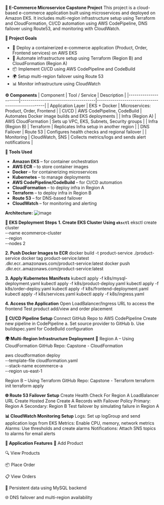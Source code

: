 **🛒 E-Commerce Microservice Capstone Project**
This project is a cloud-based e-commerce application built using microservices and deployed on Amazon EKS. It includes multi-region infrastructure setup using Terraform and CloudFormation, CI/CD automation using AWS CodePipeline, DNS failover using Route53, and monitoring with CloudWatch.

**📌 Project Goals**
- 🚀 Deploy a containerized e-commerce application (Product, Order, Frontend services) on AWS EKS  
- 🔁 Automate infrastructure setup using Terraform (Region B) and CloudFormation (Region A)  
- 📦 Implement CI/CD using AWS CodePipeline and CodeBuild  
- 🌍 Setup multi-region failover using Route 53  
- 📊 Monitor infrastructure using CloudWatch  


**⚙️ Components**
| Component            | Tool / Service                      | Description                                       |
|----------------------|--------------------------------------|---------------------------------------------------|
| Application Layer    | EKS + Docker                         | Microservices: Product, Order, Frontend           |
| CI/CD                | AWS CodePipeline, CodeBuild          | Automates Docker image builds and EKS deployments |
| Infra (Region A)     | AWS CloudFormation                   | Sets up VPC, EKS, Subnets, Security groups        |
| Infra (Region B)     | Terraform                            | Replicates Infra setup in another region          |
| DNS Failover         | Route 53                             | Configures health checks and regional failover    |
| Monitoring           | CloudWatch, SNS                      | Collects metrics/logs and sends alert notifications |


**🔧 Tools Used**
- **Amazon EKS** – for container orchestration  
- **AWS ECR** – to store container images  
- **Docker** – for containerizing microservices  
- **Kubernetes** – to manage deployments  
- **AWS CodePipeline/CodeBuild** – for CI/CD automation  
- **CloudFormation** – to deploy infra in Region A  
- **Terraform** – to deploy infra in Region B  
- **Route 53** – for DNS-based failover  
- **CloudWatch** – for monitoring and alerting  

**Architecture:**
![image](https://github.com/user-attachments/assets/58599a59-cc7b-4153-973f-64cc84d4e150)


**🚀 EKS Deployment Steps**
**1. Create EKS Cluster Using `eksctl`**
eksctl create cluster \
  --name ecommerce-cluster \
  --region <region> \
  --nodes 2

**2. Push Docker Images to ECR**
docker build -t product-service ./product-service
docker tag product-service:latest <your-account>.dkr.ecr.<region>.amazonaws.com/product-service:latest
docker push <your-account>.dkr.ecr.<region>.amazonaws.com/product-service:latest

**3. Apply Kubernetes Manifests**
kubectl apply -f k8s/mysql-deployment.yaml
kubectl apply -f k8s/product-deploy.yaml
kubectl apply -f k8s/order-deploy.yaml
kubectl apply -f k8s/frontend-deployment.yaml
kubectl apply -f k8s/services.yaml
kubectl apply -f k8s/ingress.yaml

**4. Access the Application**
Open LoadBalancer/Ingress URL to access the frontend
Test product add/view and order placement

**🔁 CI/CD Pipeline Setup**
Connect GitHub Repo to AWS CodePipeline
  Create new pipeline in CodePipeline
    a. Set source provider to GitHub
    b. Use buildspec.yaml for CodeBuild configuration

**🌍 Multi-Region Infrastructure Deployment**
📍 Region A – Using CloudFormation
GitHub Repo: Capstone - CloudFormation

aws cloudformation deploy \
  --template-file cloudformation.yaml \
  --stack-name ecommerce-a \
  --region us-east-1

Region B – Using Terraform
GitHub Repo: Capstone - Terraform
terraform init
terraform apply

**🌐 Route 53 Failover Setup**
Create Health Check
For Region A LoadBalancer URL
Create Hosted Zone
Create A Records with Failover Policy
Primary: Region A
Secondary: Region B
Test failover by simulating failure in Region A

**📊 CloudWatch Monitoring Setup**
Logs: Set up logGroup and send application logs from EKS
Metrics: Enable CPU, memory, network metrics
Alarms: Use thresholds and create alarms
Notifications: Attach SNS topics to alarms for email alerts

**🧪 Application Features**
🛒 Add Product

🔍 View Products

📦 Place Order

📋 View Orders

💾 Persistent data using MySQL backend

🌐 DNS failover and multi-region availability
